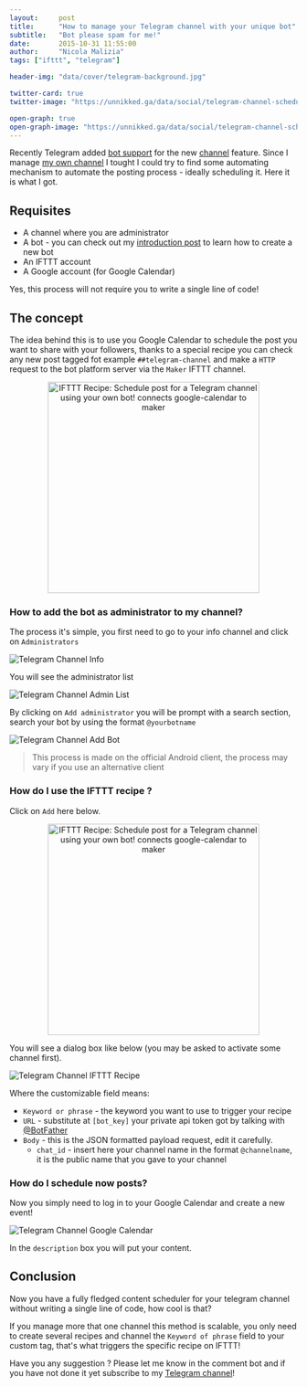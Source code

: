 ```yaml
---
layout:     post
title:      "How to manage your Telegram channel with your unique bot"
subtitle:   "Bot please spam for me!"
date:       2015-10-31 11:55:00
author:     "Nicola Malizia"
tags: ["ifttt", "telegram"]

header-img: "data/cover/telegram-background.jpg"

twitter-card: true
twitter-image: "https://unnikked.ga/data/social/telegram-channel-schedule-bot.jpg"

open-graph: true
open-graph-image: "https://unnikked.ga/data/social/telegram-channel-schedule-bot.jpg"
---
```


Recently Telegram added [bot support](https://core.telegram.org/bots/api#recent-changes) for the new [channel](https://telegram.org/blog/channels) feature. Since I manage [my own channel](http://unnikked.ml/1OOZQa3) I tought I could try to find some automating mechanism to automate the posting process - ideally scheduling it. Here it is what I got.

## Requisites

- A channel where you are administrator
- A bot - you can check out my [introduction post](/getting-started-with-telegram-bots) to learn how to create a new bot
- An IFTTT account
- A Google account (for Google Calendar)

Yes, this process will not require you to write a single line of code!

## The concept

The idea behind this is to use you Google Calendar to schedule the post you want to share with your followers, thanks to a special recipe you can check any new post tagged fot example `##telegram-channel` and make a `HTTP` request to the bot platform server via the `Maker` IFTTT channel.

<p align="center"><a href="https://ifttt.com/view_embed_recipe/338138-schedule-post-for-a-telegram-channel-using-your-own-bot" target = "_blank" class="embed_recipe embed_recipe-l_56" id= "embed_recipe-338138"><img src= 'https://ifttt.com/recipe_embed_img/338138' alt="IFTTT Recipe: Schedule post for a Telegram channel using your own bot! connects google-calendar to maker" width="370px" style="max-width:100%"/></a><script async type="text/javascript" src= "//ifttt.com/assets/embed_recipe.js"></script></p>

### How to add the bot as administrator to my channel?

The process it's simple, you first need to go to your info channel and click on `Administrators`

![Telegram Channel Info](/data/telegram-channel-info.jpg)

You will see the administrator list

![Telegram Channel Admin List](/data/telegram-channel-admin-list.jpg)

By clicking on `Add administrator` you will be prompt with a search section, search your bot by using the format `@yourbotname`

![Telegram Channel Add Bot](/data/telegram-channel-add-bot.jpg)

> This process is made on the official Android client, the process may vary if you use an alternative client

### How do I use the IFTTT recipe ?

Click on `Add` here below.

<p align="center"><a href="https://ifttt.com/view_embed_recipe/338138-schedule-post-for-a-telegram-channel-using-your-own-bot" target = "_blank" class="embed_recipe embed_recipe-l_56" id= "embed_recipe-338138"><img src= 'https://ifttt.com/recipe_embed_img/338138' alt="IFTTT Recipe: Schedule post for a Telegram channel using your own bot! connects google-calendar to maker" width="370px" style="max-width:100%"/></a><script async type="text/javascript" src= "//ifttt.com/assets/embed_recipe.js"></script></p>

You will see a dialog box like below (you may be asked to activate some channel first).

![Telegram Channel IFTTT Recipe](/data/telegram-channel-ifttt-recipe.png)

Where the customizable field means:

- `Keyword or phrase` - the keyword you want to use to trigger your recipe
- `URL` - substitute at `[bot_key]` your private api token got by talking with [@BotFather](https://telegram.me/botfather)
- `Body` - this is the JSON formatted payload request, edit it carefully.
    - `chat_id` - insert here your channel name in the format `@channelname`, it is the public name that you gave to your channel

### How do I schedule now posts?

Now you simply need to log in to your Google Calendar and create a new event!

![Telegram Channel Google Calendar](/data/telegram-channel-google-calendar.png)

In the `description` box you will put your content.

## Conclusion

Now you have a fully fledged content scheduler for your telegram channel without writing a single line of code, how cool is that?

If you manage more that one channel this method is scalable, you only need to create several recipes and channel the `Keyword of phrase` field to your custom tag, that's what triggers the specific recipe on IFTTT!

Have you any suggestion ? Please let me know in the comment bot and if you have not done it yet subscribe to my [Telegram channel](http://unnikked.ml/1OOZQa3)!
